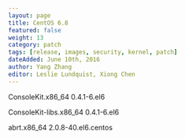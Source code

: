 ```yaml
---
layout: page
title: CentOS 6.8
featured: false
weight: 13
category: patch
tags: [release, images, security, kernel, patch]
dateAdded: June 10th, 2016
author: Yang Zhang
editor: Leslie Lundquist, Xiong Chen
---
```


ConsoleKit.x86_64                  0.4.1-6.el6

ConsoleKit-libs.x86_64             0.4.1-6.el6

abrt.x86_64                        2.0.8-40.el6.centos
